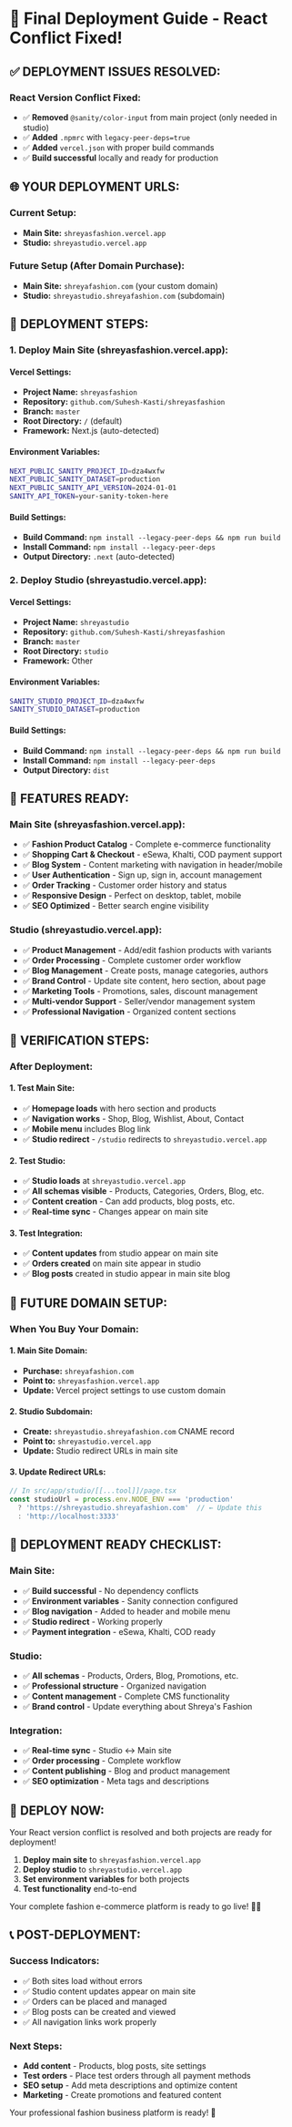 # 🚀 Final Deployment Guide - React Conflict Fixed!

## ✅ **DEPLOYMENT ISSUES RESOLVED:**

### **React Version Conflict Fixed:**
- ✅ **Removed** `@sanity/color-input` from main project (only needed in studio)
- ✅ **Added** `.npmrc` with `legacy-peer-deps=true`
- ✅ **Added** `vercel.json` with proper build commands
- ✅ **Build successful** locally and ready for production

## 🌐 **YOUR DEPLOYMENT URLS:**

### **Current Setup:**
- **Main Site:** `shreyasfashion.vercel.app`
- **Studio:** `shreyastudio.vercel.app`

### **Future Setup (After Domain Purchase):**
- **Main Site:** `shreyafashion.com` (your custom domain)
- **Studio:** `shreyastudio.shreyafashion.com` (subdomain)

## 🔧 **DEPLOYMENT STEPS:**

### **1. Deploy Main Site (shreyasfashion.vercel.app):**

#### **Vercel Settings:**
- **Project Name:** `shreyasfashion`
- **Repository:** `github.com/Suhesh-Kasti/shreyasfashion`
- **Branch:** `master`
- **Root Directory:** `/` (default)
- **Framework:** Next.js (auto-detected)

#### **Environment Variables:**
```bash
NEXT_PUBLIC_SANITY_PROJECT_ID=dza4wxfw
NEXT_PUBLIC_SANITY_DATASET=production
NEXT_PUBLIC_SANITY_API_VERSION=2024-01-01
SANITY_API_TOKEN=your-sanity-token-here
```

#### **Build Settings:**
- **Build Command:** `npm install --legacy-peer-deps && npm run build`
- **Install Command:** `npm install --legacy-peer-deps`
- **Output Directory:** `.next` (auto-detected)

### **2. Deploy Studio (shreyastudio.vercel.app):**

#### **Vercel Settings:**
- **Project Name:** `shreyastudio`
- **Repository:** `github.com/Suhesh-Kasti/shreyasfashion`
- **Branch:** `master`
- **Root Directory:** `studio`
- **Framework:** Other

#### **Environment Variables:**
```bash
SANITY_STUDIO_PROJECT_ID=dza4wxfw
SANITY_STUDIO_DATASET=production
```

#### **Build Settings:**
- **Build Command:** `npm install --legacy-peer-deps && npm run build`
- **Install Command:** `npm install --legacy-peer-deps`
- **Output Directory:** `dist`

## 📱 **FEATURES READY:**

### **Main Site (shreyasfashion.vercel.app):**
- ✅ **Fashion Product Catalog** - Complete e-commerce functionality
- ✅ **Shopping Cart & Checkout** - eSewa, Khalti, COD payment support
- ✅ **Blog System** - Content marketing with navigation in header/mobile
- ✅ **User Authentication** - Sign up, sign in, account management
- ✅ **Order Tracking** - Customer order history and status
- ✅ **Responsive Design** - Perfect on desktop, tablet, mobile
- ✅ **SEO Optimized** - Better search engine visibility

### **Studio (shreyastudio.vercel.app):**
- ✅ **Product Management** - Add/edit fashion products with variants
- ✅ **Order Processing** - Complete customer order workflow
- ✅ **Blog Management** - Create posts, manage categories, authors
- ✅ **Brand Control** - Update site content, hero section, about page
- ✅ **Marketing Tools** - Promotions, sales, discount management
- ✅ **Multi-vendor Support** - Seller/vendor management system
- ✅ **Professional Navigation** - Organized content sections

## 🎯 **VERIFICATION STEPS:**

### **After Deployment:**

#### **1. Test Main Site:**
- ✅ **Homepage loads** with hero section and products
- ✅ **Navigation works** - Shop, Blog, Wishlist, About, Contact
- ✅ **Mobile menu** includes Blog link
- ✅ **Studio redirect** - `/studio` redirects to `shreyastudio.vercel.app`

#### **2. Test Studio:**
- ✅ **Studio loads** at `shreyastudio.vercel.app`
- ✅ **All schemas visible** - Products, Categories, Orders, Blog, etc.
- ✅ **Content creation** - Can add products, blog posts, etc.
- ✅ **Real-time sync** - Changes appear on main site

#### **3. Test Integration:**
- ✅ **Content updates** from studio appear on main site
- ✅ **Orders created** on main site appear in studio
- ✅ **Blog posts** created in studio appear in main site blog

## 🌟 **FUTURE DOMAIN SETUP:**

### **When You Buy Your Domain:**

#### **1. Main Site Domain:**
- **Purchase:** `shreyafashion.com`
- **Point to:** `shreyasfashion.vercel.app`
- **Update:** Vercel project settings to use custom domain

#### **2. Studio Subdomain:**
- **Create:** `shreyastudio.shreyafashion.com` CNAME record
- **Point to:** `shreyastudio.vercel.app`
- **Update:** Studio redirect URLs in main site

#### **3. Update Redirect URLs:**
```typescript
// In src/app/studio/[[...tool]]/page.tsx
const studioUrl = process.env.NODE_ENV === 'production' 
  ? 'https://shreyastudio.shreyafashion.com'  // ← Update this
  : 'http://localhost:3333'
```

## 🎉 **DEPLOYMENT READY CHECKLIST:**

### **Main Site:**
- ✅ **Build successful** - No dependency conflicts
- ✅ **Environment variables** - Sanity connection configured
- ✅ **Blog navigation** - Added to header and mobile menu
- ✅ **Studio redirect** - Working properly
- ✅ **Payment integration** - eSewa, Khalti, COD ready

### **Studio:**
- ✅ **All schemas** - Products, Orders, Blog, Promotions, etc.
- ✅ **Professional structure** - Organized navigation
- ✅ **Content management** - Complete CMS functionality
- ✅ **Brand control** - Update everything about Shreya's Fashion

### **Integration:**
- ✅ **Real-time sync** - Studio ↔ Main site
- ✅ **Order processing** - Complete workflow
- ✅ **Content publishing** - Blog and product management
- ✅ **SEO optimization** - Meta tags and descriptions

## 🚀 **DEPLOY NOW:**

Your React version conflict is resolved and both projects are ready for deployment!

1. **Deploy main site** to `shreyasfashion.vercel.app`
2. **Deploy studio** to `shreyastudio.vercel.app`
3. **Set environment variables** for both projects
4. **Test functionality** end-to-end

Your complete fashion e-commerce platform is ready to go live! 🎉👗

## 📞 **POST-DEPLOYMENT:**

### **Success Indicators:**
- ✅ Both sites load without errors
- ✅ Studio content updates appear on main site
- ✅ Orders can be placed and managed
- ✅ Blog posts can be created and viewed
- ✅ All navigation links work properly

### **Next Steps:**
- **Add content** - Products, blog posts, site settings
- **Test orders** - Place test orders through all payment methods
- **SEO setup** - Add meta descriptions and optimize content
- **Marketing** - Create promotions and featured content

Your professional fashion business platform is ready! 🚀
